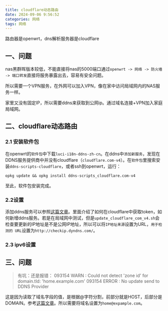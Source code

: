 ```yaml
---
title: cloudflare动态路由
date: 2024-09-06 9:56:52
categories: 网络
tags: 网络
---
```

路由器是openwrt，dns解析服务器是cloudflare
## 一、问题
nas黑群晖版本较低，不能直接将nas的5000端口通过`openwrt -> 网络 -> 防火墙 -> 端口转发`直接将服务暴露出去，容易有安全问题。
<!--more-->
所以需要一个VPN服务，在外网可以加入VPN，像在家中访问局域网内的NAS服务一样。

家里又没有固定IP，所以需要ddns来获取到公网ip。通过域名连接+VPN加入家庭局域网。


## 二、cloudflare动态路由
### 2.1 安装软件包
在openwrt的`软件包`中下载`luci-i18n-ddns-zh-cn`。在ddns中`添加新服务`，发现在DDNS服务提供商中并没有cloudflare（`cloudflare.com-v4`）。在`软件包`里搜索安装`ddns-scripts-cloudflare`，或者ssh到openwrt，运行：
```shell
opkg update && opkg install ddns-scripts_cloudflare.com-v4
```
至此，软件包安装完成。
### 2.2设置
添加ddns服务可以参照[这篇文章](https://cloud.tencent.com/developer/article/2179526)。里面介绍了如何在cloudflare中获取token，如何新增ddns服务。若是在局域网中测试，但是`update_cloudflare_com_v4.sh`会检查要更新的IP地址是不是公网IP地址，所以可以将`IP地址来源`设置为URL，`用于检测的 URL`设置为`http://checkip.dyndns.com/`。
### 2.3 ipv6设置

## 三、问题
> 有坑：还是报错：
 093154  WARN : Could not detect 'zone id' for domain.tld: 'home.example.com'
 093154 ERROR : No update send to DDNS Provider

 这是因为读取了域名字段的值，是根据@字符分割，前部分就是HOST，后部分是DOMAIN。参考[这篇文章](https://www.elthon.me/2021/07/01/cloudflare-ddns-in-openwrt-settings-problem)。所以需要将域名设置为`home@expample.com`。

